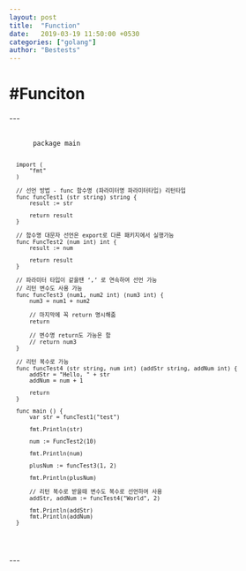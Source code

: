 ```yaml
---
layout: post
title:  "Function"
date:   2019-03-19 11:50:00 +0530
categories: ["golang"]
author: "Bestests"
---
```

<link rel="stylesheet" href="/js/highlight/styles/monokai.css" />
<script src="/js/highlight/highlight.pack.js"></script>
<script>hljs.initHighlightingOnLoad();</script>

<h1>#Funciton</h1>
---
<pre>
  <code class="go">
      package main
      
      import (
          "fmt"
      )
      
      // 선언 방법 - func 함수명 (파라미터명 파라미터타입) 리턴타입 
      func funcTest1 (str string) string {
          result := str
          
          return result
      }
      
      // 함수명 대문자 선언은 export로 다른 패키지에서 실행가능
      func FuncTest2 (num int) int {
          result := num
          
          return result
      }
      
      // 파라미터 타입이 같을땐 ‘,’ 로 연속하여 선언 가능
      // 리턴 변수도 사용 가능
      func funcTest3 (num1, num2 int) (num3 int) {
          num3 = num1 + num2
         
          // 마지막에 꼭 return 명시해줌
          return
          
          // 변수명 return도 가능은 함
          // return num3
      }
      
      // 리턴 복수로 가능
      func funcTest4 (str string, num int) (addStr string, addNum int) {
          addStr = "Hello, " + str
          addNum = num + 1
          
          return
      }
      
      func main () {
          var str = funcTest1("test")
          
          fmt.Println(str)
          
          num := FuncTest2(10)
          
          fmt.Println(num)
          
          plusNum := funcTest3(1, 2)
          
          fmt.Println(plusNum)
          
          // 리턴 복수로 받을때 변수도 복수로 선언하여 사용
          addStr, addNum := funcTest4("World", 2)
          
          fmt.Println(addStr)
          fmt.Println(addNum)
      }
  </code>
</pre>
---
